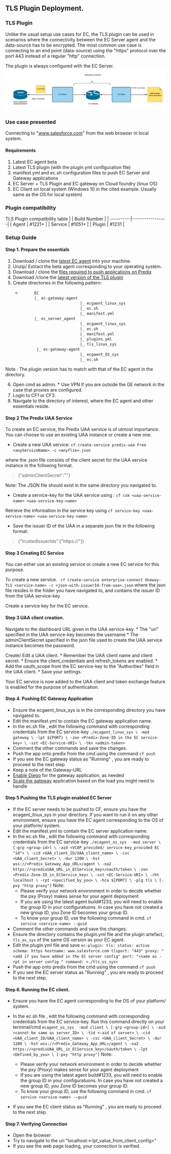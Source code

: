## TLS Plugin Deployment.
### TLS Plugin
Unlike the usual setup use cases for EC, the TLS plugin can be used in scenarios where the connectivity between the EC Server agent and the data-source has to be encrypted. The most common use case is connecting to an end point (data-source) using the "https" protocol over the port 443 instead of a regular "http" connection.

The plugin is always configured with the EC Server.
![TLS Plugin arch](docs/TLSPluginSetup.png)
     
### Use case presented
Connecting to "www.salesforce.com" from the web browser in local system.
#### Requirements
1. Latest EC agent beta
2. Latest TLS plugin (with the plugin.yml configuration file)
3. manifest.yml and ec.sh configuration files to push EC Server and Gateway applications
4. EC Server + TLS Plugin and EC gateway on Cloud foundry (linux OS)
5. EC Client on local system (Windows 10 in the cited example. Usually same as the OS for local system)

### Plugin compatibility
TLS Plugin compatibility table
|           |   Build Number  |
| ----------|-----------------|
| Agent     |      #1221+     |
| Service   |      #1051+     |
| Plugin    |      #1231      |

### Setup Guide
#### Step 1. Prepare the essentials
1. Download / clone the [latest EC agent]("https://github.com/Enterprise-connect/ec-sdk/tree/dist/dist") into your machine.
2. Unzip/ Extract the beta agent corresponding to your operating system.
3. Download / clone the [files required to push applications on Predix]("https://github.com/Enterprise-connect/ec-agent-cf-push-sample/tree/cd53150b6854879254cf9837f31cc0444af79705")
4. Download /clone the [latest version of the TLS plugin]("https://github.com/Enterprise-connect/ec-sdk/tree/beta/plugins")  
5. Create directories in the following pattern:
    *           EC
                |_ ec-gateway-agent
                                    |_ ecgaent_linux_sys
                                    |_ ec.sh
                                    |_ manifest.yml
                |_ ec_server_agent
                                    |_ ecgaent_linux_sys
                                    |_ ec.sh
                                    |_ manifest.yml
                                    |_ plugins.yml
                                    |_ tls_linux_sys
                 |_ ec-gateway-agent
                                    |_ ecgaent_OS_sys
                                    |_ ec.sh
                                    
Note : The plugin version has to match with that of the EC agent in the directory.

6. Open cmd as admin.
    \* Use VPN if you are outside the GE network in the case that proxies are configured.
7. Login to CF1 or CF3. 
8. Navigate to the directory of interest, where the EC agent and other essentials reside.

#### Step 2 The Predix UAA Service
To create an EC service, the Predix UAA service is of utmost importance.
You can choose to use an existing UAA instance or create a new one.
* Create a new UAA service:
``
cf create-service predix-uaa Free <anyServiceName> -c <anyflie>.json
``

where the .json file consists of the client secret for the UAA service instance in the following format.
> {"adminClientSecret":"<the password for your UAA>"}

Note: The JSON file should exist in the same directory you navigated to.

* Create a service-key for the UAA service using :
``
cf csk <uaa-service-name> <uaa-service-key-name>
``

Retrieve the information in the service key using
``
cf service-key <uaa-service-name> <uaa-service-key-name>
``

* Save the issuer ID of the UAA in a separate json file in the following format:
> {"trustedIssuerIds":["https://<issuerID-from-uaa-service-key>"]}

#### Step 3 Creating EC Service
You can either use an existing service or create a new EC service for this purpose.

To create a new service. 
`` 
cf create-service enterprise-connect Oneway-TLS <service-name> -c <json-with-issuerId-from-uaa>.json
``
where the json file resides in the folder you have navigated to, and contains the issuer ID from the UAA service-key

Create a service key for the EC service.

#### Step 3 UAA client creation.

Navigate to the dashboard URL given in the UAA service-key. 
    * The "uri" specified in the UAA service-key becomes the username
    * The adminClientSecret specified in the json file used to create the UAA service instance becomes the password.

Create/ Edit a UAA client. 
    * Remember the UAA client name and client secret.
    * Ensure the client_credentials and refresh_tokens are enabled.
    * Add the oauth_scope from the EC service-key to the "Authorities" field in the UAA client.
    * Save your settings.

Your EC service is now added to the UAA client and token exchange feature is enabled for the purpose of authentication.

#### Step 4. Pushing EC Gateway Application
* Ensure the ecgaent_linux_sys is in the corresponding directory you have navigated to.
* Edit the manifest.yml to contain the EC gateway application name.
* In the ec.sh file , edit the following command with corresponding credentials from the EC service-key
``
./ecagent_linux_sys \
-mod gateway \
-lpt ${PORT} \
-zon <Predix-Zone-ID in the EC service-key> \
-sst <EC-Service-URI> \
-tkn <admin-token>
``
* Comment the other commands and save the changes.
* Push the app onto predix from the cmd using the command
    `` cf push ``
* If you see the EC gateway status as "Running" , you are ready to proceed to the next step.
* Keep a note of the Gateway-URL
* [Enable Diego]("https://github.com/cloudfoundry-attic/Diego-Enabler") for the gateway application, as needed
* [Scale the gateway]("https://docs.cloudfoundry.org/devguide/deploy-apps/cf-scale.html") application based on the load you might need to handle

#### Step 5 Pushing the TLS plugin enabled EC Server 

* If the EC server needs to be pushed to CF, ensure you have the ecagent_linux_sys in your directory. If you want to run it on any other environment, ensure you have the EC agent corresponding to the OS of your platform/ system.
* Edit the manifest.yml to contain the EC server application name.
* In the ec.sh file , edit the following command with corresponding credentials from the EC service-key
``
    ./ecagent_os_sys 
            -mod server \
            [-grp <group-id>] \
            -aid <VCAP_provided/ service-key_provided EC "id"> \
            -cid <UAA_client_ID/UAA_client_name> \
            -csc <UAA_client_Secret> \
            -dur 1200 \
            -hst wss://<Predix_Gateway_App_URL>/agent \
            -oa2 https://<predixUAA_URL_in_ECService_key>/oauth/token \
            -zon <Predix-Zone-ID_in_ECService_key> \
            -sst <EC-Service-URI> \
            -rht localhost \
            -rpt <specified_by_you> \
            -hca ${PORT} \
            -plg tls \
            [-pxy "http proxy"]
``
Note: 
    * Please verify your network environment in order to decide whether the pxy (Proxy) makes sense for your agent deployment
    * If you are using the latest agent build#1233, you will need to enable the group ID in your configuratuons. In case you have not created a new group ID, you Zone ID becomes your group ID.
    * To know your group ID, use the following command in cmd.
    `` cf service <service-name> --guid ``
* Comment the other commands and save the changes.
* Ensure the directory contains the plugin.yml file and the plugin artefact, ``tls_os_sys`` of the same OS version as your EC agent.
* Edit the plugin.yml file and save
``
    ec-plugin:
  tls:
    status: active
    schema: https
    hostname: www.salesforce.com
    tlsport: "443"
    proxy: "<add if you have added in the EC server config"
    port: "<same as -rpt in server config "
    command: <./tls_os_sys>
``
* Push the app onto predix from the cmd using the command
    `` cf push ``
* If you see the EC server status as "Running" , you are ready to proceed to the next step.

#### Step 6. Running the EC client.

* Ensure you have the EC agent corresponding to the OS of your platform/ system.
* In the ec.sh file , edit the following command with corresponding credentials from the EC service-key. Run this command directly on your terminal/cmd
``
    ecagent_os_sys 
            -mod client \
            [-grp <group-id>] \
            -aid <cannot be same as server_ID> \
            -tid <-aid of server> \
            -cid <UAA_client_ID/UAA_client_name> \
            -csc <UAA_client_Secret> \
            -dur 1200 \
            -hst wss://<Predix_Gateway_App_URL>/agent \
            -oa2 https://<predixUAA_URL_in_ECService_key>/oauth/token \
            -lpt <Defined_by_you> \
            [-pxy "http proxy"]
``
Note: 
    * Please verify your network environment in order to decide whether the pxy (Proxy) makes sense for your agent deployment
    * If you are using the latest agent build#1233, you will need to enable the group ID in your configuratuons. In case you have not created a new group ID, you Zone ID becomes your group ID.
    * To know your group ID, use the following command in cmd.
    `` cf service <service-name> --guid ``

* If you see the EC client status as "Running" , you are ready to proceed to the next step.

#### Step 7. Verifying Connection
* Open the browser
* Try to navigate to the uri "localhost:<-lpt_value_from_client_config>"
* If you see the web page loading, your connection is verified. 







